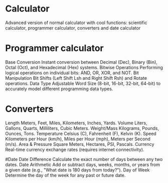 # Calculator
Advanced version of normal calculator with cool functions: scientific calculator, programmer calculator,  converters and date calculator

# Programmer calculator
Base Conversion	Instant conversion between Decimal (Dec), Binary (Bin), Octal (Oct), and Hexadecimal (Hex) systems.
Bitwise Operations	Performing logical operations on individual bits: AND, OR, XOR, and NOT.
Bit Manipulation	Bit Shifts (Left Shift Lsh and Right Shift Rsh) and Rotate operations.
Data Type	Adjustable Word Size (8-bit, 16-bit, 32-bit, 64-bit) to accurately model different programming data types.

# Converters
Length	Meters, Feet, Miles, Kilometers, Inches, Yards.
Volume	Liters, Gallons, Quarts, Milliliters, Cubic Meters.
Weight/Mass	Kilograms, Pounds, Ounces, Tons.
Temperature	Celsius (C), Fahrenheit (F), Kelvin (K).
Speed	Kilometers per Hour (km/h), Miles per Hour (mph), Meters per Second (m/s).
Area & Pressure	Square Meters, Hectares, PSI, Pascals.
Currency	Real-time currency exchange rates (requires internet connectivity).

#Date 
Date Difference	Calculate the exact number of days between any two dates.
Date Arithmetic	Add or subtract days, weeks, months, or years from a given date (e.g., "What date is 180 days from today?").
Day of Week	Determine the day of the week for any past or future date.
